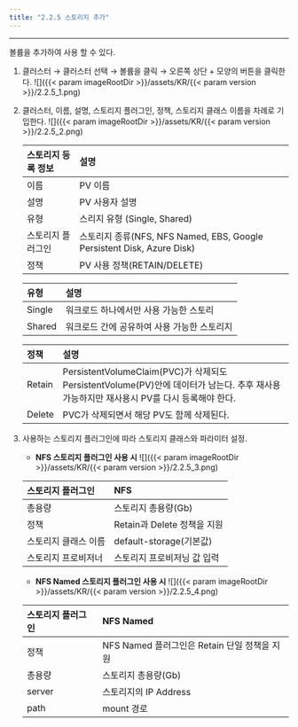 ```yaml
---
title: "2.2.5 스토리지 추가"
---
```


---
볼륨을 추가하여 사용 할 수 있다.

1. 클러스터 → 클러스터 선택 → 볼륨을 클릭 → 오른쪽 상단 + 모양의 버튼을 클릭한다.
    ![]({{< param imageRootDir >}}/assets/KR/{{< param version >}}/2.2.5_1.png)

2. 클러스터, 이름, 설명, 스토리지 플러그인, 정책, 스토리지 클래스 이름을 차례로 기입한다.
    ![]({{< param imageRootDir >}}/assets/KR/{{< param version >}}/2.2.5_2.png)

    | **스토리지 등록 정보** | **설명** |
    | :------------- | :----------------------------------------------------------------- |
    | 이름             | PV 이름                                                              |
    | 설명             | PV 사용자 설명                                                          |
    | 유형             | 스리지 유형 (Single, Shared)                                            |
    | 스토리지 플러그인 | 스토리지 종류\(NFS, NFS Named, EBS, Google Persistent Disk, Azure Disk\) |
    | 정책             | PV 사용 정책\(RETAIN/DELETE\)                                          |
    
    | **유형** | **설명**                   |
    | :----- | :----------------------- |
    | Single | 워크로드 하나에서만 사용 가능한 스토리    |
    | Shared | 워크로드 간에 공유하여 사용 가능한 스토리지 |
    
    | **정책** | **설명** |
    | :----- | :------------------------------------------------------------------------------------------------------ |
    | Retain | PersistentVolumeClaim\(PVC\)가 삭제되도 PersistentVolume\(PV\)안에 데이터가 남는다. 추후 재사용 가능하지만 재사용시 PV를 다시 등록해야 한다. |
    | Delete | PVC가 삭제되면서 해당 PV도 함께 삭제된다. |


3. 사용하는 스토리지 플러그인에 따라 스토리지 클래스와 파라미터 설정.

    * **NFS 스토리지 플러그인 사용 시**
    ![]({{< param imageRootDir >}}/assets/KR/{{< param version >}}/2.2.5_3.png)
    
    | 스토리지 플러그인   | **NFS** |
    | :---------- | :--------------------- |
    | 총용량         | 스토리지 총용량(Gb)           |
    | 정책          | Retain과 Delete 정책을 지원  |
    | 스토리지 클래스 이름 | default-storage\(기본값\) |
    | 스토리지 프로비저너  | 스토리지 프로비저닝 값 입력        |
    
    * **NFS Named 스토리지 플러그인 사용 시**
    ![]({{< param imageRootDir >}}/assets/KR/{{< param version >}}/2.2.5_4.png)
    
    | 스토리지 플러그인 | **NFS** Named                    |
    | :-------- | :------------------------------- |
    | 정책        | NFS Named 플러그인은 Retain 단일 정책을 지원 |
    | 총용량       | 스토리지 총용량(Gb)                     |
    | server    | 스토리지의 IP Address                 |
    | path      | mount 경로                         |


